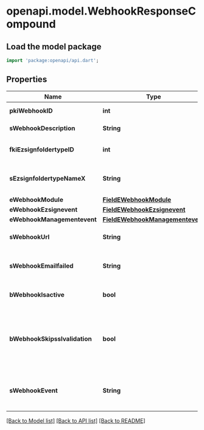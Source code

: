 # openapi.model.WebhookResponseCompound

## Load the model package
```dart
import 'package:openapi/api.dart';
```

## Properties
Name | Type | Description | Notes
------------ | ------------- | ------------- | -------------
**pkiWebhookID** | **int** | The unique ID of the Webhook | 
**sWebhookDescription** | **String** | The description of the Webhook | 
**fkiEzsignfoldertypeID** | **int** | The unique ID of the Ezsignfoldertype. | [optional] 
**sEzsignfoldertypeNameX** | **String** | The name of the Ezsignfoldertype in the language of the requester | [optional] 
**eWebhookModule** | [**FieldEWebhookModule**](FieldEWebhookModule.md) |  | 
**eWebhookEzsignevent** | [**FieldEWebhookEzsignevent**](FieldEWebhookEzsignevent.md) |  | [optional] 
**eWebhookManagementevent** | [**FieldEWebhookManagementevent**](FieldEWebhookManagementevent.md) |  | [optional] 
**sWebhookUrl** | **String** | The URL of the Webhook callback | 
**sWebhookEmailfailed** | **String** | The email that will receive the Webhook in case all attempts fail | 
**bWebhookIsactive** | **bool** | Whether the Webhook is active or not | [optional] 
**bWebhookSkipsslvalidation** | **bool** | Wheter the server's SSL certificate should be validated or not. Not recommended to skip for production use | 
**sWebhookEvent** | **String** | The concatenated string to describe the Webhook event | [optional] 

[[Back to Model list]](../README.md#documentation-for-models) [[Back to API list]](../README.md#documentation-for-api-endpoints) [[Back to README]](../README.md)


